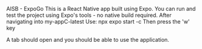 AISB - ExpoGo
This is a React Native app built using Expo. 
You can run and test the project using Expo's tools - no native build required.
After navigating into my-appC-latest
Use: npx expo start -c
Then press the 'w' key

A tab should open and you should be able to use the application.
